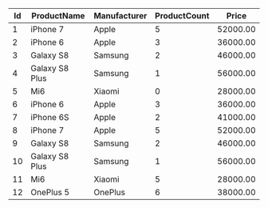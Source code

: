 |Id|ProductName|Manufacturer|ProductCount|Price|
|---|---|---|---|---|
|1|iPhone 7|Apple|5|52000.00|
|2|iPhone 6|Apple|3|36000.00|
|3|Galaxy S8|Samsung|2|46000.00|
|4|Galaxy S8 Plus|Samsung|1|56000.00|
|5|Mi6|Xiaomi|0|28000.00|
|6|iPhone 6|Apple|3|36000.00|
|7|iPhone 6S|Apple|2|41000.00|
|8|iPhone 7|Apple|5|52000.00|
|9|Galaxy S8|Samsung|2|46000.00|
|10|Galaxy S8 Plus|Samsung|1|56000.00|
|11|Mi6|Xiaomi|5|28000.00|
|12|OnePlus 5|OnePlus|6|38000.00|
